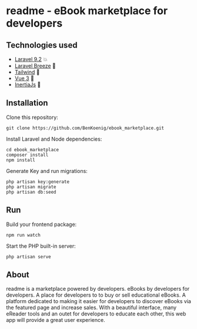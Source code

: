 # readme - eBook marketplace for developers

## Technologies used

-   [Laravel 9.2](https://laravel.com/docs/9.x) :boom:
-   [Laravel Breeze](https://laravel.com/docs/9.x/starter-kits#laravel-breeze) :dizzy:
-   [Tailwind](https://tailwindcss.com/) :dash:
-   [Vue 3](https://vuejs.org/) :green_heart:
-   [InertiaJs](https://inertiajs.com/) :see_no_evil:

## Installation

Clone this repository:

```
git clone https://github.com/BenKoenig/ebook_marketplace.git
```

Install Laravel and Node dependencies:

```
cd ebook_marketplace
composer install
npm install
```

Generate Key and run migrations:

```
php artisan key:generate
php artisan migrate
php artisan db:seed
```

## Run

Build your frontend package:

```
npm run watch
```

Start the PHP built-in server:

```
php artisan serve
```

## About

readme is a marketplace powered by developers.
eBooks by developers for developers.
A place for developers to to buy or sell educational eBooks.
A platform dedicated to making it easier for
developers to discover eBooks via the featured
page and increase sales.
With a beautiful interface, many eReader tools and an outet for developers
to educate each other, this web app will provide a great user experience.        

                
